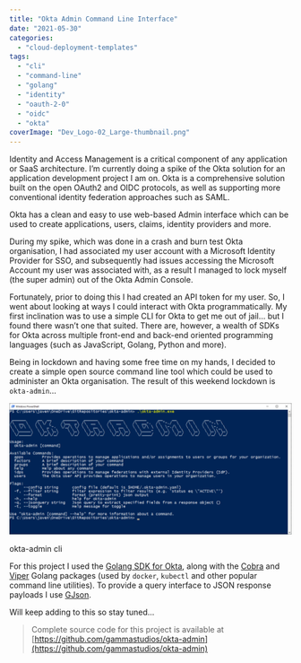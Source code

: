 ```yaml
---
title: "Okta Admin Command Line Interface"
date: "2021-05-30"
categories: 
  - "cloud-deployment-templates"
tags: 
  - "cli"
  - "command-line"
  - "golang"
  - "identity"
  - "oauth-2-0"
  - "oidc"
  - "okta"
coverImage: "Dev_Logo-02_Large-thumbnail.png"
---
```


Identity and Access Management is a critical component of any application or SaaS architecture. I’m currently doing a spike of the Okta solution for an application development project I am on. Okta is a comprehensive solution built on the open OAuth2 and OIDC protocols, as well as supporting more conventional identity federation approaches such as SAML.

Okta has a clean and easy to use web-based Admin interface which can be used to create applications, users, claims, identity providers and more.

During my spike, which was done in a crash and burn test Okta organisation, I had associated my user account with a Microsoft Identity Provider for SSO, and subsequently had issues accessing the Microsoft Account my user was associated with, as a result I managed to lock myself (the super admin) out of the Okta Admin Console.

Fortunately, prior to doing this I had created an API token for my user. So, I went about looking at ways I could interact with Okta programmatically. My first inclination was to use a simple CLI for Okta to get me out of jail… but I found there wasn’t one that suited. There are, however, a wealth of SDKs for Okta across multiple front-end and back-end oriented programming languages (such as JavaScript, Golang, Python and more).

Being in lockdown and having some free time on my hands, I decided to create a simple open source command line tool which could be used to administer an Okta organisation. The result of this weekend lockdown is `okta-admin`…

![](images/okta-admin-screenshot-1024x476.png)

okta-admin cli

For this project I used the [Golang SDK for Okta](https://github.com/okta/okta-sdk-golang), along with the [Cobra](https://github.com/spf13/cobra) and [Viper](https://github.com/spf13/viper) Golang packages (used by `docker`, `kubectl` and other popular command line utilities). To provide a query interface to JSON response payloads I use [GJson](https://github.com/tidwall/gjson).

Will keep adding to this so stay tuned...

> Complete source code for this project is available at [https://github.com/gammastudios/okta-admin](https://github.com/gammastudios/okta-admin)
